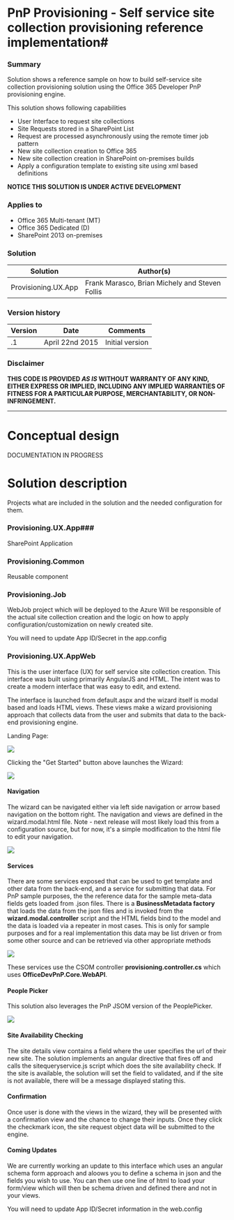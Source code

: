 # PnP Provisioning - Self service site collection provisioning reference implementation#

### Summary ###
Solution shows a reference sample on how to build self-service site collection provisioning solution using the Office 365 Developer PnP provisioning engine.

This solution shows following capabilities
- User Interface to request site collections
- Site Requests stored in a SharePoint List
- Request are processed asynchronously using the remote timer job pattern
- New site collection creation to Office 365
- New site collection creation in SharePoint on-premises builds
- Apply a configuration template to existing site using xml based definitions


**NOTICE THIS SOLUTION IS UNDER ACTIVE DEVELOPMENT**


### Applies to ###
-  Office 365 Multi-tenant (MT)
-  Office 365 Dedicated (D)
-  SharePoint 2013 on-premises


### Solution ###
Solution | Author(s)
---------|----------
Provisioning.UX.App | Frank Marasco, Brian Michely and Steven Follis

### Version history ###
Version  | Date | Comments
---------| -----| --------
.1  | April 22nd 2015 | Initial version

### Disclaimer ###
**THIS CODE IS PROVIDED *AS IS* WITHOUT WARRANTY OF ANY KIND, EITHER EXPRESS OR IMPLIED, INCLUDING ANY IMPLIED WARRANTIES OF FITNESS FOR A PARTICULAR PURPOSE, MERCHANTABILITY, OR NON-INFRINGEMENT.**


----------

# Conceptual design #
DOCUMENTATION IN PROGRESS

# Solution description #
Projects what are included in the solution and the needed configuration for them. 

### Provisioning.UX.App###
SharePoint Application 

### Provisioning.Common ###
Reusable component  

### Provisioning.Job ###
WebJob project which will be deployed to the Azure Will be responsible of the actual site collection creation and the logic on how to apply configuration/customization on newly created site.

You will need to update App ID/Secret in the app.config

### Provisioning.UX.AppWeb ###
This is the user interface (UX) for self service site collection creation. This interface was built using primarily AngularJS and HTML. The intent was to create a modern interface that was easy to edit, and extend.

The interface is launched from default.aspx and the wizard itself is modal based and loads HTML views. These views make a wizard provisioning approach that collects data from the user and submits that data to the back-end provisioning engine. 

Landing Page:

![](http://i.imgur.com/TYiBokL.png)

Clicking the "Get Started" button above launches the Wizard:

![](http://i.imgur.com/Jcy7tEF.png)

#### Navigation ####
The wizard can be navigated either via left side navigation or arrow based navigation on the bottom right. The navigation and views are defined in the wizard.modal.html file. Note - next release will most likely load this from a configuration source, but for now, it's a simple modification to the html file to edit your navigation.

![](http://i.imgur.com/uYwJ0ac.png)

#### Services ####
There are some services exposed that can be used to get template and other data from the back-end, and a service for submitting that data. For PnP sample purposes, the the reference data for the sample meta-data fields gets loaded from .json files. There is a **BusinessMetadata factory** that loads the data from the json files and is invoked from the **wizard.modal.controller** script and the HTML fields bind to the model and the data is loaded via a repeater in most cases. This is only for sample purposes and for a real implementation this data may be list driven or from some other source and can be retrieved via other appropriate methods

![](http://i.imgur.com/9hkCeFf.png)

These services use the CSOM controller **provisioning.controller.cs** which uses **OfficeDevPnP.Core.WebAPI**.

#### People Picker ####
This solution also leverages the PnP JSOM version of the PeoplePicker. 

![](http://i.imgur.com/lmbNL2K.png)

#### Site Availability Checking ####
The site details view contains a field where the user specifies the url of their new site. The solution implements an angular directive that fires off and calls the sitequeryservice.js script which does the site availability check. If the site is available, the solution will set the field to validated, and if the site is not available, there will be a message displayed stating this.

#### Confirmation ####
Once user is done with the views in the wizard, they will be presented with a confirmation view and the chance to change their inputs. Once they click the checkmark icon, the site request object data will be submitted to the engine. 

#### Coming Updates ####
We are currently working an update to this interface which uses an angular schema form approach and aloows you to define a schema in json and the fields you wish to use. You can then use one line of html to load your form/view which will then be schema driven and defined there and not in your views.

You will need to update App ID/Secret information in the web.config

